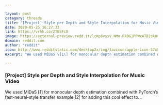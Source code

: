 ```yaml
---

layout: post
category: threads
title: "[Project] Style per Depth and Style Interpolation for Music Video"
date: 2020-05-25 16:27:33
link: https://vrhk.co/2TBSFcO
image: https://external-preview.redd.it/lcKp6vssV_NMn-RkDG1PPWxA7B2okHu84onnFsZol2A.jpg?width=480&height=251.308900524&auto=webp&crop=480:251.308900524,smart&s=ceb9e34b7d1dccc45152574fa3482e1de235c628
domain: reddit.com
author: "reddit"
icon: http://www.redditstatic.com/desktop2x/img/favicon/apple-icon-57x57.png
excerpt: "We used MiDaS \[1\] for monocular depth estimation combined with PyTorch’s fast-neural-style transfer example \[2\] for adding this cool effect to..."

---
```


### [Project] Style per Depth and Style Interpolation for Music Video

We used MiDaS \[1\] for monocular depth estimation combined with PyTorch’s fast-neural-style transfer example \[2\] for adding this cool effect to...